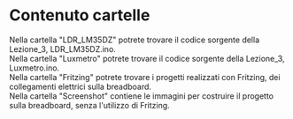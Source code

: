# Contenuto cartelle  
Nella cartella "LDR_LM35DZ" potrete trovare il codice sorgente della Lezione_3, LDR_LM35DZ.ino.  
Nella cartella "Luxmetro" potrete trovare il codice sorgente della Lezione_3, Luxmetro.ino.  
Nella cartella "Fritzing" potrete trovare i progetti realizzati con Fritzing, dei collegamenti elettrici sulla breadboard.  
Nella cartella "Screenshot" contiene le immagini per costruire il progetto sulla breadboard, senza l'utilizzo di Fritzing.  

